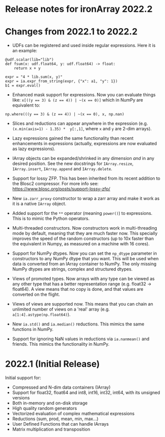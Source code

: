 Release notes for ironArray 2022.2
==================================

Changes from 2022.1 to 2022.2
=============================

* UDFs can be registered and used inside regular expressions.  Here it is an example:

```
@udf.scalar(lib="lib")
def fsum(x: udf.float64, y: udf.float64) -> float:
    return x + y

expr = "4 * lib.sum(x, y)"
expr = ia.expr_from_string(expr, {"x": a1, "y": 1})
b1 = expr.eval()
```

* Enhanced mask support for expressions.  Now you can evaluate things like: `x[((y == 3) & (z == 4)) | ~(x == 0)]` which in NumPy are equivalent to:

```
np.where(((y == 3) & (z == 4)) | ~(x == 0), x, np.nan)
```

* Slices and reductions can appear anywhere in the expression (e.g. `(x.min(axis=1) - 1.35) *  y[:,1]`, where `x` and `y` are 2-dim arrays).

* Lazy expressions gained the same functionality than recent enhancements in expressions (actually, expressions are now evaluated as lazy expressions).

* IArray objects can be expanded/shrinked in any dimension *and* in any desired position.  See the new docstrings for `IArray.resize`, `IArray.insert`, `IArray.append` and `IArray.delete`.

* Support for lossy ZFP.  This has been inherited from its recent addition to the Blosc2 compressor.  For more info see: https://www.blosc.org/posts/support-lossy-zfp/

* New `ia.zarr_proxy` constructor to wrap a zarr array and make it work as it is a native `IArray` object.

* Added support for the `**` operator (meaning `power()`) to expressions.  This is to mimic the Python operators.

* Multi-threaded constructors.  Now constructors work in multi-threading mode by default, meaning that they are much faster now.  This specially improves the speed of the random constructors (up to 10x faster than the equivalent in Numpy, as measured on a machine with 16 cores).

* Support for NumPy dtypes. Now you can set the `np_dtype` parameter in constructors to any NumPy dtype that you want. This will be used when data is converted from an IArray container to NumPy. The only missing NumPy dtypes are strings, complex and structured dtypes.

* Views of promoted types.  Now arrays with any type can be viewed as any other type that has a better representation range (e.g. float32 -> float64).  A view means that no copy is done, and that values are converted on the flight.

* Views of views are supported now.  This means that you can chain an unlimited number of views on a 'real' array (e.g. `a[1:4].astype(np.float64)`).

* New `ia.std()` and `ia.median()` reductions.  This mimics the same functions in NumPy.

* Support for ignoring NaN values in reductions via `ia.nanmean()` and friends.  This mimics the functionality in NumPy.


2022.1 (Initial Release)
========================

Initial support for:

* Compressed and N-dim data containers (IArray)
* Support for float32, float64 and int8, int16, int32, int64, with its unsigned versions
* Both in-memory and on-disk storage
* High quality random generators
* Vectorized evaluation of complex mathematical expressions
* Reductions (sum, prod, mean, min, max...)
* User Defined Functions that can handle IArrays
* Matrix multiplication and transposition
